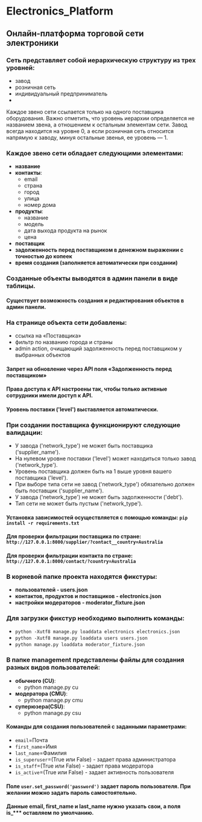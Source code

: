 # Electronics_Platform

## Онлайн-платформа торговой сети электроники

### Сеть представляет собой иерархическую структуру из трех уровней:
- завод
- розничная сеть
- индивидуальный предприниматель
- 
Каждое звено сети ссылается только на одного поставщика оборудования.
Важно отметить, что уровень иерархии определяется не названием звена, а отношением к остальным элементам сети.
Завод всегда находится на уровне 0, а если розничная сеть относится напрямую к заводу, минуя остальные звенья, ее уровень — 1.

### Каждое звено сети обладает следующими элементами:
- **название**
- **контакты**:
  - email 
  - страна
  - город
  - улица
  - номер дома
- **продукты**:
  - название
  - модель
  - дата выхода продукта на рынок
  - цена
- **поставщик**
- **задолженность перед поставщиком в денежном выражении с точностью до копеек**
- **время создания (заполняется автоматически при создании)**

### Созданные объекты выводятся в админ панели в виде таблицы.
#### Существует возможность создания и редактирования объектов в админ панели.
### На странице объекта сети добавлены:
- ссылка на «Поставщика»
- фильтр по названию города и страны
- admin action, очищающий задолженность перед поставщиком у выбранных объектов

#### Запрет на обновление через API поля «Задолженность перед поставщиком»
#### Права доступа к API настроены так, чтобы только активные сотрудники имели доступ к API.
#### Уровень поставки ('level') выставляется автоматически.

### При создании поставщика функционируют следующие валидации:
- У завода ('network_type') не может быть поставщика ('supplier_name').
- На нулевом уровне поставки ('level') может находиться только завод ('network_type').
- Уровень поставщика должен быть на 1 выше уровня вашего поставщика ('level').
- При выборе типа сети не завод ('network_type') обязательно должен быть поставщик ('supplier_name').
- У завода ('network_type') не может быть задолженности ('debt').
- Тип сети не может быть пустым ('network_type').

#### Установка зависимостей осуществляется с помощью команды: `pip install -r requirements.txt`

#### Для проверки фильтрации поставщика по стране: `http://127.0.0.1:8000/supplier/?contact__country=Australia`
#### Для проверки фильтрации контакта по стране: `http://127.0.0.1:8000/contact/?country=Australia`

### В корневой папке проекта находятся фикстуры:
- **пользователей - users.json**
- **контактов, продуктов и поставщиков - electronics.json**
- **настройки модераторов - moderator_fixture.json**

### Для загрузки фикстур необходимо выполнить команды:
- `python -Xutf8 manage.py loaddata electronics electronics.json`
- `python -Xutf8 manage.py loaddata users users.json`
- `python manage.py loaddata moderator_fixture.json`

### В папке management представлены файлы для создания разных видов пользователей: 
- **обычного (CU)**:
  - python manage.py cu
- **модератора (CMU)**:
  - python manage.py cmu
- **суперюзера(CSU)**:
  - python manage.py csu

#### Команды для создания пользователей с заданными параметрами:
 - `email`=Почта
 - `first_name`=Имя
 - `last_name`=Фамилия
 - `is_superuser`=(True или False) - задает права администратора
 - `is_staff`=(True или False) - задает права модератора
 - `is_active`=(True или False) - задает активность пользователя

#### Поле `user.set_password('password')` задает пароль пользователя. При желании можно задать пароль самостоятельно.
#### Данные email, first_name и last_name нужно указать свои, а поля is_*** оставляем по умолчанию.